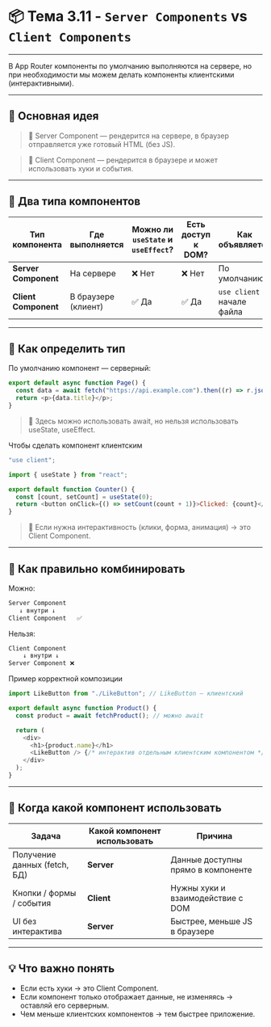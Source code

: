 # 📦 Тема 3.11 - `Server Components` vs `Client Components`

---

В App Router компоненты по умолчанию выполняются на сервере, но при необходимости мы можем делать компоненты клиентскими (интерактивными).

---

## 🚀 Основная идея

> 📌 Server Component — рендерится на сервере, в браузер отправляется уже готовый HTML (без JS).

> 📌 Client Component — рендерится в браузере и может использовать хуки и события.

---

## 🔹 Два типа компонентов

| Тип компонента       | Где выполняется     | Можно ли `useState` и `useEffect`? | Есть доступ к DOM? | Как объявляется             |
| -------------------- | ------------------- | ---------------------------------- | ------------------ | --------------------------- |
| **Server Component** | На сервере          | ❌ Нет                             | ❌ Нет             | По умолчанию                |
| **Client Component** | В браузере (клиент) | ✅ Да                              | ✅ Да              | `use client` в начале файла |

---

## 🔹 Как определить тип

По умолчанию компонент — серверный:

```javascript
export default async function Page() {
  const data = await fetch("https://api.example.com").then((r) => r.json());
  return <p>{data.title}</p>;
}
```

> 📌 Здесь можно использовать await, но нельзя использовать useState, useEffect.

Чтобы сделать компонент клиентским

```javascript
"use client";

import { useState } from "react";

export default function Counter() {
  const [count, setCount] = useState(0);
  return <button onClick={() => setCount(count + 1)}>Clicked: {count}</button>;
}
```

> 📌 Если нужна интерактивность (клики, форма, анимация) → это Client Component.

---

## 🔹 Как правильно комбинировать

Можно:

```bash
Server Component
   ↓ внутри ↓
Client Component   ✅
```

Нельзя:

```bash
Client Component
    ↓ внутри ↓
Server Component ❌
```

Пример корректной композиции

```javascript
import LikeButton from "./LikeButton"; // LikeButton — клиентский

export default async function Product() {
  const product = await fetchProduct(); // можно await

  return (
    <div>
      <h1>{product.name}</h1>
      <LikeButton /> {/* интерактив отдельным клиентским компонентом */}
    </div>
  );
}
```

---

## 🔹 Когда какой компонент использовать

| Задача                       | Какой компонент использовать | Причина                            |
| ---------------------------- | ---------------------------- | ---------------------------------- |
| Получение данных (fetch, БД) | **Server**                   | Данные доступны прямо в компоненте |
| Кнопки / формы / события     | **Client**                   | Нужны хуки и взаимодействие с DOM  |
| UI без интерактива           | **Server**                   | Быстрее, меньше JS в браузере      |

---

## 💡 Что важно понять

- Если есть хуки → это Client Component.
- Если компонент только отображает данные, не изменяясь → оставляй его серверным.
- Чем меньше клиентских компонентов → тем быстрее приложение.
